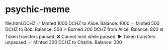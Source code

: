 # psychic-meme
file.html.DCHZ
✅ Minted 1000 DCHZ to Alice. Balance: 1000
✅ Minted 500 DCHZ to Bob. Balance: 500
🔥 Burned 200 DCHZ from Alice. Balance: 800
⏸️ Token transfers paused.
❌ Cannot mint while paused.
▶️ Token transfers unpaused.
✅ Minted 300 DCHZ to Charlie. Balance: 300
